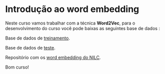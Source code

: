 # Introdução ao word embedding

Neste curso vamos trabalhar com a técnica **Word2Vec**, para o desenvolvimento do curso você pode baixas as seguintes base de dados :

Base de dados de [treinamento](https://caelum-online-public.s3.amazonaws.com/1638-word-embedding/treino.csv).

Base de dados de [teste](https://caelum-online-public.s3.amazonaws.com/1638-word-embedding/teste.csv).

Repositório com os [word embedding do NILC](http://www.nilc.icmc.usp.br/embeddings).

Bom curso!

